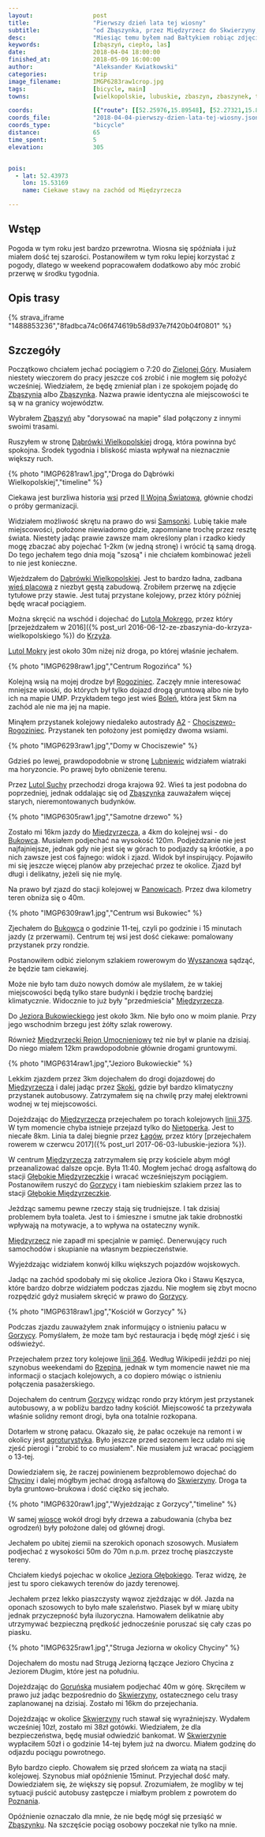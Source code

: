 ```yaml
---
layout:                 post
title:                  "Pierwszy dzień lata tej wiosny"
subtitle:               "od Zbąszynka, przez Międzyrzecz do Skwierzyny; skoro była już zima tej wiosny to czas na lato"
desc:                   "Miesiąc temu byłem nad Bałtykiem robiąc zdjęcia przy -10 stopniach. Teraz, podczas pierwszych dni wiosny, temperatura była tak wysoka, że czułem się jakby to było lato. Postanowiłem przejechać rowerem okolice między Zbąszynkiem a Skwierzyną."
keywords:               [zbąszyń, ciepło, las]
date:                   2018-04-04 18:00:00
finished_at:            2018-05-09 16:00:00
author:                 "Aleksander Kwiatkowski"
categories:             trip
image_filename:         IMGP6283raw1crop.jpg
tags:                   [bicycle, main]
towns:                  [wielkopolskie, lubuskie, zbaszyn, zbaszynek, trzciel, miedzyrzecz, bledzew, skwierzyna]

coords:                 [{"route": [[52.25976,15.89548], [52.27321,15.81222], [52.34164,15.71043], [52.37540,15.68897], [52.37927,15.64966], [52.40724,15.63833], [52.44440,15.57808], [52.44011,15.52932], [52.48122,15.45087], [52.48457,15.40144], [52.51654,15.41174], [52.53607,15.46014], [52.58741,15.47886], [52.59378,15.49448], [52.59075,15.50014]], "type": "bicycle"}]
coords_file:            "2018-04-04-pierwszy-dzien-lata-tej-wiosny.json"
coords_type:            "bicycle"
distance:               65
time_spent:             5
elevation:              305


pois:
  - lat: 52.43973
    lon: 15.53169
    name: Ciekawe stawy na zachód od Międzyrzecza

---
```


[wiki-zielona-gora]: https://pl.wikipedia.org/wiki/Zielona_G%C3%B3ra
[wiki-zbaszyn]: https://pl.wikipedia.org/wiki/Zb%C4%85szy%C5%84
[wiki-zbaszynek]: https://pl.wikipedia.org/wiki/Zb%C4%85szynek
[wiki-dabrowka-wielkopolska]: https://pl.wikipedia.org/wiki/D%C4%85br%C3%B3wka_Wielkopolska
[wiki-samsonki]: https://pl.wikipedia.org/wiki/Samsonki
[wiki-lutol-mokry]: https://pl.wikipedia.org/wiki/Lutol_Mokry
[wiki-krzyz]: https://pl.wikipedia.org/wiki/Krzy%C5%BC_Wielkopolski
[wiki-rogoziniec]: https://pl.wikipedia.org/wiki/Rogoziniec
[wiki-bolen]: https://pl.wikipedia.org/wiki/Bole%C5%84_(wojew%C3%B3dztwo_lubuskie)
[wiki-a2]: https://pl.wikipedia.org/wiki/Autostrada_A2_(Polska)
[wiki-chociszewo-rogoziniec]: https://pl.wikipedia.org/wiki/Chociszewo_Rogoziniec
[wiki-lubniewice]: https://pl.wikipedia.org/wiki/Lubniewice
[wiki-lutol-suchy]: https://pl.wikipedia.org/wiki/Lutol_Suchy
[wiki-bukowiec]: https://pl.wikipedia.org/wiki/Bukowiec_(wojew%C3%B3dztwo_lubuskie)
[wiki-wyszanowo]: https://pl.wikipedia.org/wiki/Wyszanowo
[wiki-miedzyrzecz]: https://pl.wikipedia.org/wiki/Mi%C4%99dzyrzecz
[wiki-jezioro-bukowieckie]: https://pl.wikipedia.org/wiki/Jezioro_Bukowieckie
[wiki-mru]: https://pl.wikipedia.org/wiki/Mi%C4%99dzyrzecki_Rejon_Umocniony
[wiki-skoki]: https://pl.wikipedia.org/wiki/Skoki_(wojew%C3%B3dztwo_lubuskie)
[wiki-nietoperek]: https://pl.wikipedia.org/wiki/Nietoperek_(wie%C5%9B_w_wojew%C3%B3dztwie_lubuskim)
[wiki-lagow]: https://pl.wikipedia.org/wiki/%C5%81ag%C3%B3w_(powiat_%C5%9Bwiebodzi%C5%84ski)
[wiki-glebokie-miedzyrzeczkie]: https://pl.wikipedia.org/wiki/G%C5%82%C4%99bokie_Mi%C4%99dzyrzeckie
[wiki-chycina]: https://pl.wikipedia.org/wiki/Chycina
[wiki-skwierzyna]: https://pl.wikipedia.org/wiki/Skwierzyna
[wiki-ii-wojna]: https://pl.wikipedia.org/wiki/II_wojna_%C5%9Bwiatowa
[wiki-linia-364]: https://pl.wikipedia.org/wiki/Linia_kolejowa_nr_364
[wiki-panowice]: https://pl.wikipedia.org/wiki/Panowice
[wiki-jezioro-glebokie]: https://pl.wikipedia.org/wiki/Jezioro_G%C5%82%C4%99bokie_(Pojezierze_Lubuskie)
[wiki-gorunsko]: https://pl.wikipedia.org/wiki/Goru%C5%84sko
[wiki-poznan]: https://pl.wikipedia.org/wiki/Pozna%C5%84
[wiki-linia-375]: https://pl.wikipedia.org/wiki/Linia_kolejowa_nr_375
[wiki-okolnica]: https://pl.wikipedia.org/wiki/Wie%C5%9B_placowa
[wiki-gorzyca]: https://pl.wikipedia.org/wiki/Gorzyca_(wojew%C3%B3dztwo_lubuskie)
[wiki-rzepin]: https://pl.wikipedia.org/wiki/Rzepin

[gorzyca-agroturystyka]: http://agroturmaya.pl/

## Wstęp

Pogoda w tym roku jest bardzo przewrotna. Wiosna się spóźniała i już miałem dość
tej szarości. Postanowiłem w tym roku lepiej korzystać z pogody, dlatego w
weekend popracowałem dodatkowo aby móc zrobić przerwę w środku tygodnia.

## Opis trasy

{% strava_iframe "1488853236","8fadbca74c06f474619b58d937e7f420b04f0801" %}

## Szczegóły

Początkowo chciałem jechać pociągiem o 7:20 do [Zielonej Góry][wiki-zielona-gora].
Musiałem niestety wieczorem do pracy jeszcze coś zrobić i nie mogłem się
położyć wcześniej. Wiedziałem, że będę zmieniał plan i ze spokojem
pojadę do [Zbąszynia][wiki-zbaszyn] albo [Zbąszynka][wiki-zbaszynek].
Nazwa prawie identyczna ale miejscowości te są w na granicy województw.

Wybrałem [Zbąszyń][wiki-zbaszyn] aby "dorysować na mapie" ślad połączony z innymi
swoimi trasami.

Ruszyłem w stronę [Dąbrówki Wielkopolskiej][wiki-dabrowka-wielkopolska] drogą, która
powinna być spokojna. Środek tygodnia i bliskość miasta wpływał na nieznacznie
większy ruch.

{% photo "IMGP6281raw1.jpg","Droga do Dąbrówki Wielkopolskiej","timeline" %}

Ciekawa jest burzliwa historia [wsi][wiki-dabrowka-wielkopolska] przed
[II Wojną Światową][wiki-ii-wojna], głównie chodzi o próby germanizacji.

Widziałem możliwość skrętu na prawo do wsi [Samsonki][wiki-samsonki]. Lubię
takie małe miejscowości, położone niewiadomo gdzie, zapomniane trochę przez
resztę świata. Niestety jadąc prawie zawsze mam określony plan i rzadko kiedy mogę
zbaczać aby pojechać 1-2km (w jedną stronę) i wrócić tą samą drogą.
Do tego jechałem tego dnia moją "szosą" i nie chciałem kombinować jeżeli to nie
jest konieczne.

Wjeżdzałem do [Dąbrówki Wielkopolskiej][wiki-dabrowka-wielkopolska].
Jest to bardzo ładna, zadbana [wieś placowa][wiki-okolnica] z niezbyt gęstą zabudową.
Zrobiłem przerwę na zdjęcie tytułowe przy stawie. Jest tutaj przystane kolejowy,
przez który później będę wracał pociągiem.

Można skręcić na wschód i dojechać do [Lutola Mokrego][wiki-lutol-mokry],
przez który
[przejeżdzałem w 2016]({% post_url 2016-06-12-ze-zbaszynia-do-krzyza-wielkopolskiego %}) do [Krzyża][wiki-krzyz].

[Lutol Mokry][wiki-lutol-mokry] jest około 30m niżej niż droga, po której właśnie jechałem.

{% photo "IMGP6298raw1.jpg","Centrum Rogozińca" %}

Kolejną wsią na mojej drodze był [Rogoziniec][wiki-rogoziniec].
Zaczęły mnie interesować mniejsze wioski, do których był tylko dojazd drogą gruntową
albo nie było ich na mapie UMP. Przykładem tego jest wieś [Boleń][wiki-bolen], która
jest 5km na zachód ale nie ma jej na mapie.

Minąłem przystanek kolejowy niedaleko autostrady [A2][wiki-a2] -
[Chociszewo-Rogoziniec][wiki-chociszewo-rogoziniec].
Przystanek ten położony jest pomiędzy dwoma
wsiami.

{% photo "IMGP6293raw1.jpg","Domy w Chociszewie" %}

Gdzieś po lewej, prawdopodobnie w stronę [Lubniewic][wiki-lubniewice] widziałem
wiatraki ma horyzoncie. Po prawej było obniżenie terenu.

Przez [Lutol Suchy][wiki-lutol-suchy] przechodzi droga krajowa 92. Wieś ta jest podobna do
poprzedniej, jednak oddalając się od [Zbąszynka][wiki-zbaszynek] zauważałem więcej
starych, nieremontowanych budynków.

{% photo "IMGP6305raw1.jpg","Samotne drzewo" %}

Zostało mi 16km jazdy do [Międzyrzecza][wiki-miedzyrzecz], a 4km do kolejnej wsi -
do [Bukowca][wiki-bukowiec].
Musiałem podjechać na wysokość 120m. Podjeżdzanie nie jest najfajniejsze, jednak gdy nie jest się
w górach to podjazdy są króotkie, a po nich zawsze jest coś fajnego: widok i zjazd.
Widok był inspirujący.
Pojawiło mi się jeszcze więcej planów aby przejechać przez te okolice.
Zjazd był długi i delikatny, jeżeli się nie mylę.

Na prawo był zjazd do stacji kolejowej w [Panowicach][wiki-panowice]. Przez dwa
kilometry teren obniża się o 40m.

{% photo "IMGP6309raw1.jpg","Centrum wsi Bukowiec" %}

Zjechałem do [Bukowca][wiki-bukowiec] o godzinie 11-tej, czyli po godzinie i 15
minutach jazdy (z przerwami). Centrum tej wsi jest dość ciekawe: pomalowany
przystanek przy rondzie.

Postanowiłem odbić zielonym szlakiem
rowerowym do [Wyszanowa][wiki-wyszanowo] sądząć, że będzie tam ciekawiej.

Może nie było tam dużo nowych domów ale
myślałem, że w takiej miejscowości będą tylko stare budynki i będzie trochę
bardziej klimatycznie. Widocznie to już
były "przedmieścia" [Międzyrzecza][wiki-miedzyrzecz].

Do [Jeziora Bukowieckiego][wiki-jezioro-bukowieckie] jest około 3km.
Nie było ono w moim planie.
Przy jego wschodnim brzegu jest żółty szlak rowerowy.

Również [Międzyrzecki Rejon Umocnieniowy][wiki-mru] też nie był w planie na dzisiaj.
Do niego miałem 12km prawdopodobnie głównie drogami gruntowymi.

{% photo "IMGP6314raw1.jpg","Jezioro Bukowieckie" %}

Lekkim zjazdem przez 3km dojechałem do drogi dojazdowej do [Międzyrzecza][wiki-miedzyrzecz]
i dalej jadąc przez [Skoki][wiki-skoki], gdzie był bardzo klimatyczny przystanek autobusowy.
Zatrzymałem się na chwilę przy małej elektrowni wodnej w tej miejscowości.

Dojeżdzając do [Międzyrzecza][wiki-miedzyrzecz] przejechałem po torach kolejowych
[linii 375][wiki-linia-375]. W tym momencie chyba istnieje przejazd tylko do
[Nietoperka][wiki-nietoperek]. Jest to niecałe 8km. Linia ta dalej biegnie
przez [Łagów][wiki-lagow], przez który
[przejechałem rowerem w czerwcu 2017]({% post_url 2017-06-03-lubuskie-jeziora %}).

W centrum [Międzyrzecza][wiki-miedzyrzecz] zatrzymałem się przy kościele abym
mógł przeanalizować dalsze opcje. Była 11:40. Mogłem jechać drogą asfaltową do stacji
[Głębokie Międzyrzeczkie][wiki-glebokie-miedzyrzeczkie] i wracać wcześniejszym pociągiem.
Postanowiłem ruszyć do [Gorzycy][wiki-gorzyca] i tam niebieskim szlakiem przez
las to stacji [Głębokie Międzyrzeczkie][wiki-glebokie-miedzyrzeczkie].

Jeżdząc samemu pewne rzeczy stają się trudniejsze. I tak dzisiaj problemem była
toaleta. Jest to i śmieszne i smutne jak takie drobnostki wpływają na motywacje, a to
wpływa na ostateczny wynik.

[Międzyrzecz][wiki-miedzyrzecz] nie zapadł mi specjalnie w pamięć. Denerwujący
ruch samochodów i skupianie na własnym bezpieczeństwie.

Wyjeżdzając widziałem konwój kilku większych pojazdów wojskowych.

Jadąc na zachód spodobały mi się okolice Jeziora Oko
i Stawu Kęszyca, które bardzo dobrze widziałem podczas zjazdu.
Nie mogłem się zbyt mocno rozpędzić gdyż musiałem skręcić w prawo do
[Gorzycy][wiki-gorzyca].

{% photo "IMGP6318raw1.jpg","Kościół w Gorzycy" %}

Podczas zjazdu zauważyłem znak informujący o istnieniu pałacu w [Gorzycy][wiki-gorzyca].
Pomyślałem, że może tam być restauracja i będę mógł zjeść i się odświeżyć.

Przejechałem przez tory kolejowe [linii 364][wiki-linia-364]. Według Wikipedii
jeździ po niej szynobus weekendami do [Rzepina][wiki-rzepin], jednak w tym momencie nawet nie ma informacji
o stacjach kolejowych, a co dopiero mówiąc o istnieniu połączenia pasażerskiego.

Dojechałem do centrum [Gorzycy][wiki-gorzyca] widząc rondo przy którym
jest przystanek autobusowy, a w pobliżu bardzo ładny kościół.
Miejscowość ta przeżywała właśnie solidny remont drogi, była ona totalnie rozkopana.

Dotarłem w stronę pałacu. Okazało się, że pałac oczekuje na remont i w okolicy
jest [agroturystyka][gorzyca-agroturystyka]. Było jeszcze przed sezonem lecz
udało mi się zjeść pierogi i "zrobić to co musiałem". Nie musiałem już wracać
pociągiem o 13-tej.

Dowiedziałem się, że raczej powinienem bezproblemowo dojechać do [Chyciny][wiki-chycina] i dalej
mógłbym jechać drogą asfaltową do [Skwierzyny][wiki-skwierzyna]. Droga ta była gruntowo-brukowa i
dość ciężko się jechało.

{% photo "IMGP6320raw1.jpg","Wyjeżdzając z Gorzycy","timeline" %}

W samej [wiosce][wiki-gorzyca] wokół drogi były drzewa a zabudowania (chyba bez ogrodzeń)
były położone dalej od głównej drogi.

Jechałem po ubitej ziemii na szerokich oponach szosowych. Musiałem podjechać
z wysokości 50m do 70m n.p.m. przez trochę piaszczyste tereny.

Chciałem kiedyś pojechac w okolice [Jeziora Głębokiego][wiki-jezioro-glebokie].
Teraz widzę, że jest tu sporo ciekawych terenów do jazdy terenowej.

Jechałem przez lekko piaszczysty wąwoz zjeżdzając w dół. Jazda na oponach szosowych
to było małe szaleństwo. Piasek był w miarę ubity jednak przyczepność była
iluzoryczna. Hamowałem delikatnie aby utrzymywać bezpieczną prędkość jednocześnie
poruszać się cały czas po piasku.

{% photo "IMGP6325raw1.jpg","Struga Jeziorna w okolicy Chyciny" %}

Dojechałem do mostu nad Strugą Jeziorną łączące Jezioro Chycina z Jeziorem Długim,
które jest na południu.

Dojeżdzając do [Goruńska][wiki-gorunsko] musiałem podjechać 40m w górę.
Skręciłem w prawo już jadąc bezpośrednio do [Skwierzyny][wiki-skwierzyna], ostatecznego
celu trasy zaplanowanej na dzisiaj. Zostało mi 16km do przejechania.

Dojeżdzając w okolice [Skwierzyny][wiki-skwierzyna] ruch stawał się wyraźniejszy.
Wydałem wcześniej 10zł, zostało mi 38zł gotówki. Wiedziałem, że dla bezpieczeństwa, będę
musiał odwiedzić bankomat. W [Skwierzynie][wiki-skwierzyna] wypłaciłem 50zł i
o godzinie 14-tej byłem już na dworcu. Miałem godzinę do odjazdu pociągu powrotnego.

Było bardzo ciepło. Chowałem się przed słońcem za wiatą na stacji kolejowej.
Szynobus miał opóźnienie 15minut. Przyjechał dość mały. Dowiedziałem się, że większy się popsuł.
Zrozumiałem, że mogliby w tej sytuacji puścić autobusy zastępcze i miałbym problem z powrotem
do [Poznania][wiki-poznan].

Opóźnienie oznaczało dla mnie, że nie będę mógł się przesiąść w [Zbąszynku][wiki-zbaszynek].
Na szczęście pociąg osobowy poczekał nie tylko na mnie.
